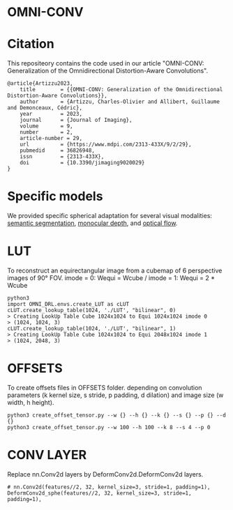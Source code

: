 # OMNI-CONV

# Citation
This repositeory contains the code used in our article "OMNI-CONV: Generalization of the Omnidirectional Distortion-Aware Convolutions".

```
@article{Artizzu2023,
	title        = {{OMNI-CONV: Generalization of the Omnidirectional Distortion-Aware Convolutions}},
	author       = {Artizzu, Charles-Olivier and Allibert, Guillaume and Demonceaux, Cédric},
	year         = 2023,
	journal      = {Journal of Imaging},
	volume       = 9,
	number       = 2,
	article-number = 29,
	url          = {https://www.mdpi.com/2313-433X/9/2/29},
	pubmedid     = 36826948,
	issn         = {2313-433X},
	doi          = {10.3390/jimaging9020029}
}
```

# Specific models
We provided specific spherical adaptation for several visual modalities: [semantic segmentation](https://github.com/COATZ/semantic-segmentation-pytorch), [monocular depth](https://github.com/COATZ/MiDaS), and [optical flow](https://github.com/COATZ/gmflow).

# LUT
To reconstruct an equirectangular image from a cubemap of 6 perspective images of 90° FOV.
imode = 0: Wequi = Wcube / imode = 1: Wequi = 2 * Wcube
```
python3
import OMNI_DRL.envs.create_LUT as cLUT
cLUT.create_lookup_table(1024, './LUT', "bilinear", 0)
> Creating LookUp Table Cube 1024x1024 to Equi 1024x1024 imode 0
> (1024, 1024, 3)
cLUT.create_lookup_table(1024, './LUT', "bilinear", 1)
> Creating LookUp Table Cube 1024x1024 to Equi 2048x1024 imode 1
> (1024, 2048, 3)
```

# OFFSETS
To create offsets files in OFFSETS folder. depending on convolution parameters (k kernel size, s stride, p padding, d dilation) and image size (w width, h height).
```
python3 create_offset_tensor.py --w {} --h {} --k {} --s {} --p {} --d {}
python3 create_offset_tensor.py --w 100 --h 100 --k 8 --s 4 --p 0
```

# CONV LAYER
Replace nn.Conv2d layers by DeformConv2d.DeformConv2d layers.

```
# nn.Conv2d(features//2, 32, kernel_size=3, stride=1, padding=1),
DeformConv2d_sphe(features//2, 32, kernel_size=3, stride=1, padding=1),
```


